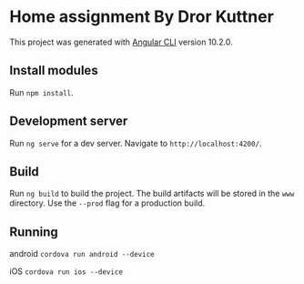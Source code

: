 # Home assignment By Dror Kuttner

This project was generated with [Angular CLI](https://github.com/angular/angular-cli) version 10.2.0.

## Install modules
Run `npm install`.

## Development server

Run `ng serve` for a dev server. Navigate to `http://localhost:4200/`. 

## Build

Run `ng build` to build the project. The build artifacts will be stored in the `www` directory. Use the `--prod` flag for a production build.

## Running

android `cordova run android --device`

iOS `cordova run ios --device`
